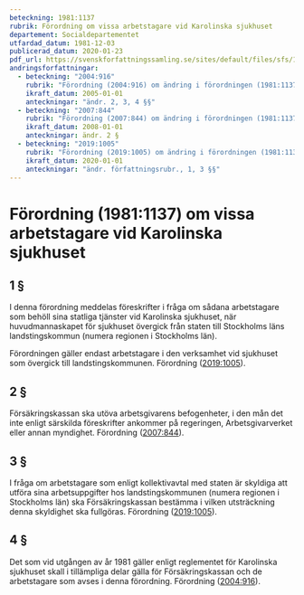 ```yaml
---
beteckning: 1981:1137
rubrik: Förordning om vissa arbetstagare vid Karolinska sjukhuset
departement: Socialdepartementet
utfardad_datum: 1981-12-03
publicerad_datum: 2020-01-23
pdf_url: https://svenskforfattningssamling.se/sites/default/files/sfs/1981-12/SFS1981-1137.pdf
andringsforfattningar:
  - beteckning: "2004:916"
    rubrik: "Förordning (2004:916) om ändring i förordningen (1981:1137) om vissa arbetstagare vid Karolinska sjukhuset"
    ikraft_datum: 2005-01-01
    anteckningar: "ändr. 2, 3, 4 §§"
  - beteckning: "2007:844"
    rubrik: "Förordning (2007:844) om ändring i förordningen (1981:1137) om vissa arbetstagare vid Karolinska sjukhuset"
    ikraft_datum: 2008-01-01
    anteckningar: ändr. 2 §
  - beteckning: "2019:1005"
    rubrik: "Förordning (2019:1005) om ändring i förordningen (1981:1137) om vissa arbetstagare vid karolinska sjukhuset"
    ikraft_datum: 2020-01-01
    anteckningar: "ändr. författningsrubr., 1, 3 §§"
---
```


# Förordning (1981:1137) om vissa arbetstagare vid Karolinska sjukhuset

## 1 §

I denna förordning meddelas föreskrifter i fråga om sådana arbetstagare som behöll sina statliga tjänster vid Karolinska sjukhuset, när huvudmannaskapet för sjukhuset övergick från staten till Stockholms läns landstingskommun (numera regionen i Stockholms län).

Förordningen gäller endast arbetstagare i den verksamhet vid sjukhuset som övergick till landstingskommunen. Förordning ([2019:1005](https://selex.se/eli/sfs/2019/1005)).

## 2 §

Försäkringskassan ska utöva arbetsgivarens befogenheter, i den mån det inte enligt särskilda föreskrifter ankommer på regeringen, Arbetsgivarverket eller annan myndighet. Förordning ([2007:844](https://selex.se/eli/sfs/2007/844)).

## 3 §

I fråga om arbetstagare som enligt kollektivavtal med staten är skyldiga att utföra sina arbetsuppgifter hos landstingskommunen (numera regionen i Stockholms län) ska Försäkringskassan bestämma i vilken utsträckning denna skyldighet ska fullgöras. Förordning ([2019:1005](https://selex.se/eli/sfs/2019/1005)).

## 4 §

Det som vid utgången av år 1981 gäller enligt reglementet för Karolinska sjukhuset skall i tillämpliga delar gälla för Försäkringskassan och de arbetstagare som avses i denna förordning. Förordning ([2004:916](https://selex.se/eli/sfs/2004/916)).